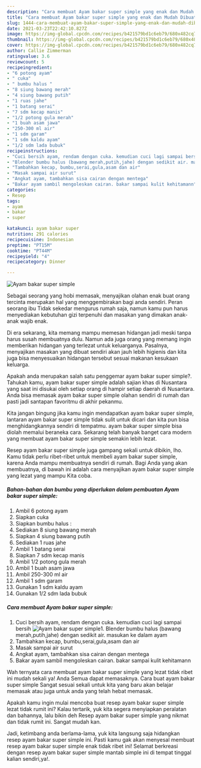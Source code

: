 ```yaml
---
description: "Cara membuat Ayam bakar super simple yang enak dan Mudah Dibuat"
title: "Cara membuat Ayam bakar super simple yang enak dan Mudah Dibuat"
slug: 1444-cara-membuat-ayam-bakar-super-simple-yang-enak-dan-mudah-dibuat
date: 2021-03-23T22:42:10.827Z
image: https://img-global.cpcdn.com/recipes/b421579bd1c6eb79/680x482cq70/ayam-bakar-super-simple-foto-resep-utama.jpg
thumbnail: https://img-global.cpcdn.com/recipes/b421579bd1c6eb79/680x482cq70/ayam-bakar-super-simple-foto-resep-utama.jpg
cover: https://img-global.cpcdn.com/recipes/b421579bd1c6eb79/680x482cq70/ayam-bakar-super-simple-foto-resep-utama.jpg
author: Callie Zimmerman
ratingvalue: 3.6
reviewcount: 5
recipeingredient:
- "6 potong ayam"
- " cuka"
- " bumbu halus "
- "8 siung bawang merah"
- "4 siung bawang putih"
- "1 ruas jahe"
- "1 batang serai"
- "7 sdm kecap manis"
- "1/2 potong gula merah"
- "1 buah asam jawa"
- "250-300 ml air"
- "1 sdm garam"
- "1 sdm kaldu ayam"
- "1/2 sdm lada bubuk"
recipeinstructions:
- "Cuci bersih ayam, rendam dengan cuka. kemudian cuci lagi sampai bersih"
- "Blender bumbu halus (bawang merah,putih,jahe) dengan sedikit air. masukan ke dalam ayam"
- "Tambahkan kecap, bumbu,serai,gula,asam dan air"
- "Masak sampai air surut"
- "Angkat ayam, tambahkan sisa cairan dengan mentega"
- "Bakar ayam sambil mengoleskan cairan. bakar sampai kulit kehitamann"
categories:
- Resep
tags:
- ayam
- bakar
- super

katakunci: ayam bakar super 
nutrition: 291 calories
recipecuisine: Indonesian
preptime: "PT15M"
cooktime: "PT44M"
recipeyield: "4"
recipecategory: Dinner

---
```



![Ayam bakar super simple](https://img-global.cpcdn.com/recipes/b421579bd1c6eb79/680x482cq70/ayam-bakar-super-simple-foto-resep-utama.jpg)

Sebagai seorang yang hobi memasak, menyajikan olahan enak buat orang tercinta merupakan hal yang menggembirakan bagi anda sendiri. Peran seorang ibu Tidak sekedar mengurus rumah saja, namun kamu pun harus menyediakan kebutuhan gizi terpenuhi dan masakan yang dimakan anak-anak wajib enak.

Di era  sekarang, kita memang mampu memesan hidangan jadi meski tanpa harus susah membuatnya dulu. Namun ada juga orang yang memang ingin memberikan hidangan yang terlezat untuk keluarganya. Pasalnya, menyajikan masakan yang dibuat sendiri akan jauh lebih higienis dan kita juga bisa menyesuaikan hidangan tersebut sesuai makanan kesukaan keluarga. 



Apakah anda merupakan salah satu penggemar ayam bakar super simple?. Tahukah kamu, ayam bakar super simple adalah sajian khas di Nusantara yang saat ini disukai oleh setiap orang di hampir setiap daerah di Nusantara. Anda bisa memasak ayam bakar super simple olahan sendiri di rumah dan pasti jadi santapan favoritmu di akhir pekanmu.

Kita jangan bingung jika kamu ingin mendapatkan ayam bakar super simple, lantaran ayam bakar super simple tidak sulit untuk dicari dan kita pun bisa menghidangkannya sendiri di tempatmu. ayam bakar super simple bisa diolah memalui beraneka cara. Sekarang telah banyak banget cara modern yang membuat ayam bakar super simple semakin lebih lezat.

Resep ayam bakar super simple juga gampang sekali untuk dibikin, lho. Kamu tidak perlu ribet-ribet untuk membeli ayam bakar super simple, karena Anda mampu membuatnya sendiri di rumah. Bagi Anda yang akan membuatnya, di bawah ini adalah cara menyajikan ayam bakar super simple yang lezat yang mampu Kita coba.

<!--inarticleads1-->

##### Bahan-bahan dan bumbu yang diperlukan dalam pembuatan Ayam bakar super simple:

1. Ambil 6 potong ayam
1. Siapkan  cuka
1. Siapkan  bumbu halus :
1. Sediakan 8 siung bawang merah
1. Siapkan 4 siung bawang putih
1. Sediakan 1 ruas jahe
1. Ambil 1 batang serai
1. Siapkan 7 sdm kecap manis
1. Ambil 1/2 potong gula merah
1. Ambil 1 buah asam jawa
1. Ambil 250-300 ml air
1. Ambil 1 sdm garam
1. Gunakan 1 sdm kaldu ayam
1. Gunakan 1/2 sdm lada bubuk




<!--inarticleads2-->

##### Cara membuat Ayam bakar super simple:

1. Cuci bersih ayam, rendam dengan cuka. kemudian cuci lagi sampai bersih
<img src="https://img-global.cpcdn.com/steps/23e008c8360dbce9/160x128cq70/ayam-bakar-super-simple-langkah-memasak-1-foto.jpg" alt="Ayam bakar super simple">1. Blender bumbu halus (bawang merah,putih,jahe) dengan sedikit air. masukan ke dalam ayam
1. Tambahkan kecap, bumbu,serai,gula,asam dan air
1. Masak sampai air surut
1. Angkat ayam, tambahkan sisa cairan dengan mentega
1. Bakar ayam sambil mengoleskan cairan. bakar sampai kulit kehitamann




Wah ternyata cara membuat ayam bakar super simple yang lezat tidak ribet ini mudah sekali ya! Anda Semua dapat memasaknya. Cara buat ayam bakar super simple Sangat sesuai sekali untuk kita yang baru akan belajar memasak atau juga untuk anda yang telah hebat memasak.

Apakah kamu ingin mulai mencoba buat resep ayam bakar super simple lezat tidak rumit ini? Kalau tertarik, yuk kita segera menyiapkan peralatan dan bahannya, lalu bikin deh Resep ayam bakar super simple yang nikmat dan tidak rumit ini. Sangat mudah kan. 

Jadi, ketimbang anda berlama-lama, yuk kita langsung saja hidangkan resep ayam bakar super simple ini. Pasti kamu gak akan menyesal membuat resep ayam bakar super simple enak tidak ribet ini! Selamat berkreasi dengan resep ayam bakar super simple mantab simple ini di tempat tinggal kalian sendiri,ya!.

